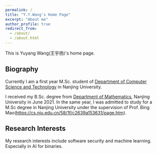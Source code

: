 ```yaml
---
permalink: /
title: "Y.Y.Wang's Home Page"
excerpt: "About me"
author_profile: true
redirect_from: 
  - /about/
  - /about.html
---
```


This is Yuyang Wang(王宇扬)'s home page.

Biography
------
Currently I am a first year M.Sc. student of [Department of Computer Science and Technology](https://cs.nju.edu.cn/) in Nanjing University. 

I received my B.Sc. degree from [Department of Mathematics](https://math.nju.edu.cn/), Nanjing University in June 2021. In the same year, I was admitted to study for a M.Sc degree in Nanjing University under the supervision of Prof. Bing Mao(https://cs.nju.edu.cn/58/1f/c2639a153631/page.htm). 

Research Interests
------
My research interests include software security and machine learning. Especially in AI for binaries. 
